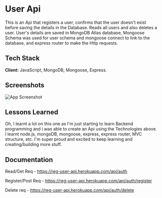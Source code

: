 # User Api

This is an Api that registers a user, confirms that the user doesn't exist before saving the details in the Database. Reads all users and also deletes a user.
User's details are saved in MongoDB Atlas database, Mongoose Schema was used for user schema and mongoose connect to link to the database, and express router to make the Http requests.


## Tech Stack

**Client:** JavaScript, MongoDB, Mongoose, Express.


## Screenshots

![App Screenshot](https://res.cloudinary.com/nkechi-christabel/image/upload/c_scale,w_702/v1654452847/uw16nap2afqqvftjtmks.png)


## Lessons Learned
Oh, I learnt a lot on this one as I'm just starting to learn Backend programming and i was able to create an Api using the Technologies above. I learnt node.js, mongoDB, mongoose, express, express router, MVC structure, etc. I'm super proud and excited to keep learning and creating/building more stuff.



## Documentation

Read/Get Req - https://reg-user-api.herokuapp.com/api/auth

Register/Post Req - https://reg-user-api.herokuapp.com/api/auth/register

Delete req - https://reg-user-api.herokuapp.com/api/auth/delete
